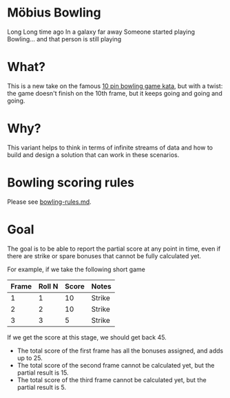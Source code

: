 # Möbius Bowling
Long Long time ago
In a galaxy far away
Someone started playing Bowling...
and that person is still playing

# What?
This is a new take on the famous [10 pin bowling game kata](http://codingdojo.org/cgi-bin/index.pl?KataBowling), but with a twist: the game doesn't finish on the 10th frame, but it keeps going and going and going.

# Why?
This variant helps to think in terms of infinite streams of data and how to build and design a solution that can work in these scenarios.

# Bowling scoring rules
Please see [bowling-rules.md](bowling-rules.md).

# Goal
The goal is to be able to report the partial score at any point in time, even if there are strike or spare bonuses that cannot be fully
calculated yet.

For example, if we take the following short game

| Frame | Roll N| Score  | Notes  |
| ----- | ----- | ------ | ------ |
|   1   |   1   |   10   | Strike |
|   2   |   2   |   10   | Strike |
|   3   |   3   |    5   | Strike |

If we get the score at this stage, we should get back 45.
* The total score of the first frame has all the bonuses assigned, and adds up to 25.
* The total score of the second frame cannot be calculated yet, but the partial result is 15.
* The total score of the third frame cannot be calculated yet, but the partial result is 5.
